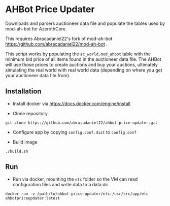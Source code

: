 # AHBot Price Updater

Downloads and parsers auctioneer data file and populate the tables used by mod-ah-bot for AzerothCore.

This requires Abracadaniel22's fork of mod-ah-bot https://github.com/abracadaniel22/mod-ah-bot .

This script works by populating the `ac_world.mod_ahbot` table with the minimum bid price of all items found in the auctioneer data file. The AHBot will use those prices to create auctions and buy your auctions, ultimately simulating the real world with real world data (depending on where you get your auctioneer data file from).

## Installation

- Install docker via https://docs.docker.com/engine/install

- Clone repository

```
git clone https://github.com/abracadaniel22/ahbot-price-updater.git
```

- Configure app by copying `config.conf.dist` to `config.conf`

- Build image

```
./build.sh
```

## Run

- Run via docker, mounting the `etc` folder so the VM can read configuration files and write data to a data dir

```
docker run -v /path/to/ahbot-price-updater/etc:/usr/src/app/etc ahbotpriceupdater:latest
```
